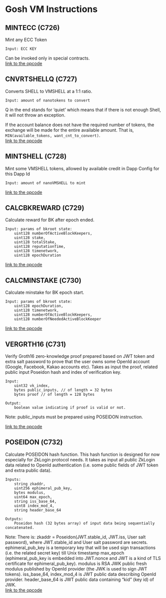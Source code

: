 # Gosh VM Instructions



## MINTECC (C726)

Mint any ECC Token

```
Input: ECC KEY
```

Can be invoked only in special contracts. \
[link to the opcode](https://github.com/tvmlabs/tvm-sdk/blob/a58e859e68e14a17a8acd2f142d260127a0a3f2d/tvm_assembler/src/simple.rs#L840)

## CNVRTSHELLQ (С727)

Converts SHELL to VMSHELL at a 1:1 ratio.

```
Input: amount of nanotokens to convert
```

Q in the end stands for ‘quiet’ which means that if there is not enough Shell, it will not throw an exception.

If the account balance does not have the required number of tokens, the exchange will be made for the entire available amount. That is, `MIN(available_tokens, want_cnt_to_convert)`. \
[link to the opcode](https://github.com/tvmlabs/tvm-sdk/blob/a58e859e68e14a17a8acd2f142d260127a0a3f2d/tvm_assembler/src/simple.rs#L841)

## MINTSHELL (С728)

Mint some VMSHELL tokens, allowed by available credit in Dapp Config for this Dapp Id

```
Input: amount of nanoVMSHELL to mint
```

[link to the opcode](https://github.com/tvmlabs/tvm-sdk/blob/a58e859e68e14a17a8acd2f142d260127a0a3f2d/tvm_assembler/src/simple.rs#L842)

## CALCBKREWARD (С729)

Calculate reward for BK after epoch ended.

```
Input: params of bkroot state:
    uint128 numberOfActiveBlockKeepers,
    uint128 stake,
    uint128 totalStake,
    uint128 reputationTime,
    uint128 timenetwork,
    uint128 epochDuration
```

[link to the opcode](https://github.com/tvmlabs/tvm-sdk/blob/a58e859e68e14a17a8acd2f142d260127a0a3f2d/tvm_assembler/src/simple.rs#L843)

## CALCMINSTAKE (С730)

Calculate minstake for BK epoch start.

```
Input: params of bkroot state:
    uint128 epochDuration,
    uint128 timenetwork,
    uint128 numberOfActiveBlockKeepers,
    uint128 numberOfNeededActiveBlockKeeper
```

[link to the opcode](https://github.com/tvmlabs/tvm-sdk/blob/a58e859e68e14a17a8acd2f142d260127a0a3f2d/tvm_assembler/src/simple.rs#L844)

## VERGRTH16 (С731)

Verify Groth16 zero-knowledge proof prepared based on JWT token and extra salt password to prove that the user owns some OpenId account (Google, Facebook, Kakao accounts etc). Takes as input the proof, related public input Poseidon hash and index of verification key.

```
Input:
    uint32 vk_index,
    bytes public_inputs, // of length = 32 bytes
    bytes proof // of length = 128 bytes
```

```
Output:
    boolean value indicating if proof is valid or not.
```

Note: public\_inputs must be prepared using POSEIDON instruction.

[link to the opcode](https://github.com/tvmlabs/tvm-sdk/blob/main/tvm_assembler/src/simple.rs#L845)

## POSEIDON (С732)

Calculate POSEIDON hash function. This hash function is designed for now especially for ZkLogin protocol needs. It takes as input all public ZkLogin data related to OpenId authentication (i.e. some public fields of JWT token and extra public data).

```
Inputs:
    string zkaddr,
    uint256 ephimeral_pub_key,
    bytes modulus,
    uint64 max_epoch,
    string iss_base_64,
    uint8 index_mod_4,
    string header_base_64
```

```
Outputs:
    Poseidon hash (32 bytes array) of input data being sequentially concatenated.
```

Note: There is: zkaddr = Poseidon(JWT.stable\_id, JWT.iss, User salt password), where JWT.stable\_id and User salt password are secrets. ephimeral\_pub\_key is a temporary key that will be used sign transactions (i.e. the related secret key) till Unix timestamp max\_epoch (ephimeral\_pub\_key is embedded into JWT.nonce and JWT is a kind of TLS certificate for ephimeral\_pub\_key). modulus is RSA JWK public fresh modulus published by OpenId provider (the JWK is used to sign JWT tokens). iss\_base\_64, index\_mod\_4 is JWT public data describing OpenId provider. header\_base\_64 is JWT public data containing “kid” (key id) of JWK.\
[link to the opcode](https://github.com/tvmlabs/tvm-sdk/blob/vrgth_fixes_and_tests/tvm_assembler/src/simple.rs#L846)
